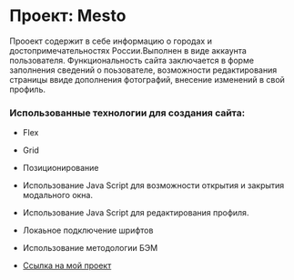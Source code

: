# Проект: Mesto

Прооект содержит в себе информацию о городах и достопримечательностях России.Выполнен в виде аккаунта пользователя. Функциональность сайта заключается в форме заполнения сведений о поьзователе, возможности редактирования страницы ввиде дополнения фотографий, внесение изменений в свой профиль.

### Использованные технологии для создания сайта:
* Flex
* Grid
* Позиционирование
* Использование Java Script для возможности открытия и закрытия модального окна.
* Использование Java Script для редактирования профиля.
* Локаьное подключение шрифтов
* Использование методологии БЭМ

* [Ссылка на мой проект]( https://marina-iwtar.github.io/mesto/index.html)
